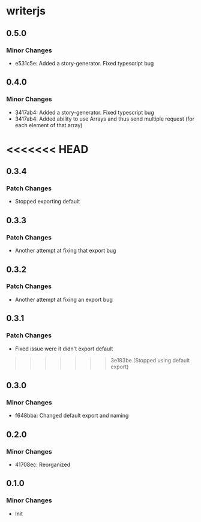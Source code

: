 # writerjs

## 0.5.0

### Minor Changes

- e531c5e: Added a story-generator. Fixed typescript bug

## 0.4.0

### Minor Changes

- 3417ab4: Added a story-generator. Fixed typescript bug
- 3417ab4: Added ability to use Arrays and thus send multiple request (for each element of that array)

# <<<<<<< HEAD

## 0.3.4

### Patch Changes

- Stopped exporting default

## 0.3.3

### Patch Changes

- Another attempt at fixing that export bug

## 0.3.2

### Patch Changes

- Another attempt at fixing an export bug

## 0.3.1

### Patch Changes

- Fixed issue were it didn't export default

> > > > > > > 3e183be (Stopped using default export)

## 0.3.0

### Minor Changes

- f648bba: Changed default export and naming

## 0.2.0

### Minor Changes

- 41708ec: Reorganized

## 0.1.0

### Minor Changes

- Init
